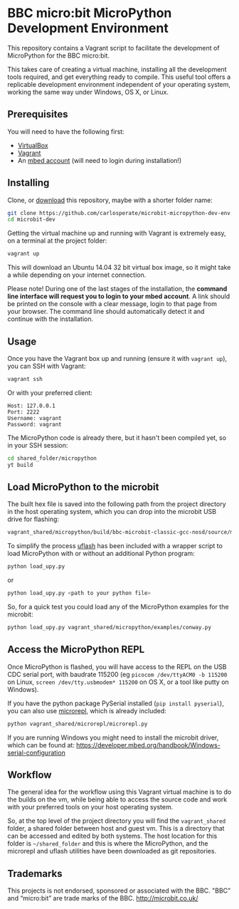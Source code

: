 # BBC micro:bit MicroPython Development Environment
This repository contains a Vagrant script to facilitate the development of MicroPython for the BBC micro:bit.

This takes care of creating a virtual machine, installing all the development tools required, and get everything ready to compile. This useful tool offers a replicable development environment independent of your operating system, working the same way under Windows, OS X, or Linux.


## Prerequisites
You will need to have the following first:

* [VirtualBox](https://www.virtualbox.org/)
* [Vagrant](https://www.vagrantup.com/)
* An [mbed account](https://www.mbed.com/) (will need to login during installation!)


## Installing
Clone, or [download](https://github.com/carlosperate/microbit-micropython-dev-env.git) this repository, maybe with a shorter folder name:

```bash
git clone https://github.com/carlosperate/microbit-micropython-dev-env.git microbit-dev
cd microbit-dev
```

Getting the virtual machine up and running with Vagrant is extremely easy, on a terminal at the project folder:

```bash
vagrant up
```

This will download an Ubuntu 14.04 32 bit virtual box image, so it might take a while depending on your internet connection.

Please note! During one of the last stages of the installation, the **command line interface will request you to login to your mbed account**.
A link should be printed on the console with a clear message, login to that page from your browser. The command line should automatically detect it and continue with the installation.


## Usage
Once you have the Vagrant box up and running (ensure it with `vagrant up`), you can SSH with Vagrant:

```bash
vagrant ssh
```

Or with your preferred client:

```
Host: 127.0.0.1
Port: 2222
Username: vagrant
Password: vagrant
```

The MicroPython code is already there, but it hasn't been compiled yet, so in your SSH session:

```bash
cd shared_folder/micropython
yt build
```


## Load MicroPython to the microbit
The built hex file is saved into the following path from the project directory in the host operating system, which you can drop into the microbit USB drive for flashing:

```bash
vagrant_shared/micropython/build/bbc-microbit-classic-gcc-nosd/source/microbit-micropython.hex
```

To simplify the process [uflash](https://github.com/ntoll/uflash/) has been included with a wrapper script to load MicroPython with or without an additional Python program:

```bash
python load_upy.py
``` 

or

```bash
python load_upy.py <path to your python file>
```

So, for a quick test you could load any of the MicroPython examples for the microbit:

```bash
python load_upy.py vagrant_shared/micropython/examples/conway.py
```


## Access the MicroPython REPL
Once MicroPython is flashed, you will have access to the REPL on the USB CDC serial port, with baudrate 115200 (eg `picocom /dev/ttyACM0 -b 115200` on Linux, `screen /dev/tty.usbmodem* 115200` on OS X, or a tool like putty on Windows).

If you have the python package PySerial installed (`pip install pyserial`), you can also use [microrepl](https://github.com/ntoll/microrepl), which is already included:

```bash
python vagrant_shared/microrepl/microrepl.py
```

If you are running Windows you might need to install the microbit driver, which can be found at: https://developer.mbed.org/handbook/Windows-serial-configuration


## Workflow
The general idea for the workflow using this Vagrant virtual machine is to do the builds on the vm, while being able to access the source code and work with your preferred tools on your host operating system.

So, at the top level of the project directory you will find the `vagrant_shared` folder, a shared folder between host and guest vm. This is a directory that can be accessed and edited by both systems. The host location for this folder is `~/shared_folder` and this is where the MicroPython, and the microrepl and uflash utilities have been downloaded as git repositories.


## Trademarks
This projects is not endorsed, sponsored or associated with the BBC.
"BBC” and “micro:bit” are trade marks of the BBC. http://microbit.co.uk/
	